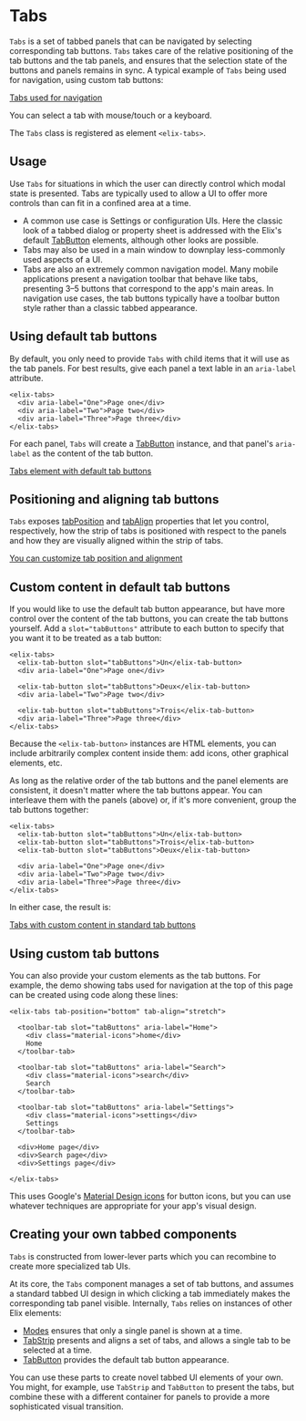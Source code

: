 # Tabs

`Tabs` is a set of tabbed panels that can be navigated by selecting corresponding tab buttons. `Tabs` takes care of the relative positioning of the tab buttons and the tab panels, and ensures that the selection state of the buttons and panels remains in sync. A typical example of `Tabs` being used for navigation, using custom tab buttons:

[Tabs used for navigation](/demos/toolbarTabs.html)

You can select a tab with mouse/touch or a keyboard.

The `Tabs` class is registered as element `<elix-tabs>`.

## Usage

Use `Tabs` for situations in which the user can directly control which modal state is presented. Tabs are typically used to allow a UI to offer more controls than can fit in a confined area at a time.

* A common use case is Settings or configuration UIs. Here the classic look of a
  tabbed dialog or property sheet is addressed with the Elix's default
  [TabButton](TabButton) elements, although other looks are possible.
* Tabs may also be used in a main window to downplay less-commonly used aspects
  of a UI.
* Tabs are also an extremely common navigation model. Many mobile applications
  present a navigation toolbar that behave like tabs, presenting 3–5 buttons
  that correspond to the app's main areas. In navigation use cases, the tab
  buttons typically have a toolbar button style rather than a classic tabbed
  appearance.


## Using default tab buttons

By default, you only need to provide `Tabs` with child items that it will use as the tab panels. For best results, give each panel a text lable in an `aria-label` attribute.

    <elix-tabs>
      <div aria-label="One">Page one</div>
      <div aria-label="Two">Page two</div>
      <div aria-label="Three">Page three</div>
    </elix-tabs>

For each panel, `Tabs` will create a [TabButton](TabButton) instance, and that panel's `aria-label` as the content of the tab button.

[Tabs element with default tab buttons](/demos/tabs.html)


## Positioning and aligning tab buttons

`Tabs` exposes [tabPosition](#tabPosition) and [tabAlign](#tabAlign) properties that let you control, respectively, how the strip of tabs is positioned with respect to the panels and how they are visually aligned within the strip of tabs.

[You can customize tab position and alignment](/demos/tabPositions.html)


## Custom content in default tab buttons

If you would like to use the default tab button appearance, but have more control over the content of the tab buttons, you can create the tab buttons yourself. Add a `slot="tabButtons"` attribute to each button to specify that you want it to be treated as a tab button:

    <elix-tabs>
      <elix-tab-button slot="tabButtons">Un</elix-tab-button>
      <div aria-label="One">Page one</div>

      <elix-tab-button slot="tabButtons">Deux</elix-tab-button>
      <div aria-label="Two">Page two</div>

      <elix-tab-button slot="tabButtons">Trois</elix-tab-button>
      <div aria-label="Three">Page three</div>
    </elix-tabs>

Because the `<elix-tab-button>` instances are HTML elements, you can include arbitrarily complex content inside them: add icons, other graphical elements, etc.

As long as the relative order of the tab buttons and the panel elements are consistent, it doesn't matter where the tab buttons appear. You can interleave them with the panels (above) or, if it's more convenient, group the tab buttons together:

    <elix-tabs>
      <elix-tab-button slot="tabButtons">Un</elix-tab-button>
      <elix-tab-button slot="tabButtons">Trois</elix-tab-button>
      <elix-tab-button slot="tabButtons">Deux</elix-tab-button>

      <div aria-label="One">Page one</div>
      <div aria-label="Two">Page two</div>
      <div aria-label="Three">Page three</div>
    </elix-tabs>

In either case, the result is:

[Tabs with custom content in standard tab buttons](/demos/tabsWithTabButtons.html)


## Using custom tab buttons

You can also provide your custom elements as the tab buttons. For example, the demo showing tabs used for navigation at the top of this page can be created using code along these lines: 

    <elix-tabs tab-position="bottom" tab-align="stretch">

      <toolbar-tab slot="tabButtons" aria-label="Home">
        <div class="material-icons">home</div>
        Home
      </toolbar-tab>

      <toolbar-tab slot="tabButtons" aria-label="Search">
        <div class="material-icons">search</div>
        Search
      </toolbar-tab>

      <toolbar-tab slot="tabButtons" aria-label="Settings">
        <div class="material-icons">settings</div>
        Settings
      </toolbar-tab>

      <div>Home page</div>
      <div>Search page</div>
      <div>Settings page</div>

    </elix-tabs>

This uses Google's [Material Design icons](https://material.io/icons/) for button icons, but you can use whatever techniques are appropriate for your app's visual design.


## Creating your own tabbed components

`Tabs` is constructed from lower-lever parts which you can recombine to create more specialized tab UIs.

At its core, the `Tabs` component manages a set of tab buttons, and assumes a standard tabbed UI design in which clicking a tab immediately makes the corresponding tab panel visible. Internally, `Tabs` relies on instances of other Elix elements:

* [Modes](Modes) ensures that only a single panel is shown at a time.
* [TabStrip](TabStrip) presents and aligns a set of tabs, and allows a single tab to be selected at a time.
* [TabButton](TabButton) provides the default tab button appearance.

You can use these parts to create novel tabbed UI elements of your own. You might, for example, use `TabStrip` and `TabButton` to present the tabs, but combine these with a different container for panels to provide a more sophisticated visual transition.
